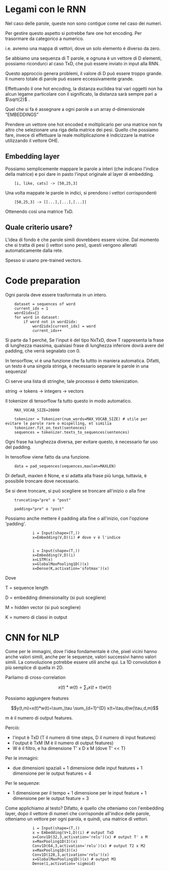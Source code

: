 # Legami con le RNN

Nel caso delle parole, queste non sono contigue come nel caso dei numeri.

Per gestire questo aspetto si potrebbe fare one hot encoding. Per trasormare da categorico a numerico. 

i.e. avremo una mappa di vettori, dove un solo elemento è diverso da zero. 

Se abbiamo una sequenza di T parole, e ognuna è un vettore di D elementi, possiamo ricondurci al caso TxD, che può essere inviato in input alla RNN.

Questo approccio genera problemi, il valore di D può essere troppo grande. Il numero totale di parole può essere eccessivamente grande.

Effettuando il one hot encoding, la distanza euclidea trai vari oggetti non ha alcun legame particolare con il significato, la distanza sarà sempre pari a $\sqrt{2}$ .

Quel che si fa è assegnare a ogni parole a un array d-dimensionale "EMBEDDINGS"


Prendere un vettore one hot encoded e moltiplicarlo per una matrice non fa altro che selezionare una riga della matrice dei pesi. Quello che possiamo fare, invece di effettuare la reale moltiplicazione è indicizzare la matrice utilizzando il vettore OHE.

## Embedding layer

Possiamo semplicemente mappare le parole a interi (che indicano l'indice della matrice) e poi dare in pasto l'input originale al layer di embedding.

        [i, like, cats] -> [50,25,3]

Una volta mappate le parole in indici, si prendono i vettori corrispondenti 

        [50,25,3] -> [[...],[...],[...]]

Ottenendo così una matrice TxD.


## Quale criterio usare?

L'idea di fondo è che parole simili dovrebbero essere vicine. Dal momento che si tratta di pesi (i vettori sono pesi), questi vengono allenati automaticamente dalla rete. 

Spesso si usano pre-trained vectors. 

# Code preparation

Ogni parola deve essere trasformata in un intero.


        dataset = sequences of word
        current_idx = 1
        word2idx={}
        for word in dataset:
            if word not in word2idx:
                word2idx[current_idx] = word
                current_idx++

Si parte da 1 perché, Se l'input è del tipo NxTxD, dove T rappresenta la frase di lunghezza massima, qualsiasi frase di lunghezza inferiore dovrà avere del padding, che verrà segnalato con 0.

In tensorflow, vi è una funzione che fa tuttto in maniera automatica. Difatti, un testo è una singola stringa, è necessario separare le parole in una sequenza!

Ci serve una lista di stringhe, tale processo è detto tokenization. 

string $\rightarrow$ tokens $\rightarrow$ integers $\rightarrow$ vectors


Il tokenizer di tensorflow fa tutto questo in modo automatico.

        MAX_VOCAB_SIZE=20000

        tokenizer = Tokenizer(num_words=MAX_VOCAB_SIZE) # utile per evitare le parole rare o mispelling, et similia
        tokenizer.fit_on_text(sentences)
        sequences = tokenizer.texts_to_sequences(sentences)


Ogni frase ha lunghezza diversa, per evitare questo, è necessario far uso del padding. 

In tensoflow viene fatto da una funzione.

        data = pad_sequences(sequences,maxlen=MAXLEN)

Di default, maxlen è None, e si adatta alla frase più lunga, tuttavia, è possibile troncare dove necessario. 

Se si deve troncare, si può scegliere se troncare all'inizio o alla fine

        truncating="pre" o "post"

        padding="pre" o "post"

Possiamo anche mettere il padding alla fine o all'inizio, con l'opzione 'padding'. 

                i = Input(shape=(T,))
                x=Embedding(V,D)(i) # dove v è l'indice


                i = Input(shape=(T,))
                x=Embedding(V,D)(i)
                x=LSTM(x)
                x=GlobalMaxPooling1D()(x)
                x=Dense(K,activation='sfotmax')(x)

Dove 

T = sequence length

D = embedding dimensionality (si può scegliere)

M = hidden vector (si può scegliere)

K = numero di classi in output


# CNN for NLP

Come per le immagini, dove l'idea fondamentale è che, pixel vicini hanno anche valori simili, anche per le sequenze, valori successivi hanno valori simili. La convoluzione potrebbe essere utili anche qui. La 1D convolution è più semplice di quella in 2D.

Parliamo di cross-correlation


$$x(t)*w(t)=\sum_\tau x(t+\tau)w(\tau)$$

Possiamo aggiungere features


$$y(t,m)=x(t)*w(t)=\sum_\tau \sum_{d=1}^{D} x(t+\tau,d)w(\tau,d,m)$$

m è il numero di output features. 

Perciò:

- l'input è TxD (T il numero di time steps, D il numero di input features)
- l'output è TxM (M è il numero di output features)
- W è il filtro, e ha dimensione T' x D x M (dove T' << T)

Per le immagini:
- due dimensioni spaziali + 1 dimensione delle input features + 1 dimensione per le output features = 4

Per le sequenze:
- 1 dimensione per il tempo + 1 dimensione per le input feature + 1 dimensione per le output feature = 3


Come applichiamo al testo? Difatto, è quello che otteniamo con l'embedding layer, dopo il vettore di numeri che corrisponde all'indice delle parole, otteniamo un vettore per ogni parola, e quindi, una matrice di vettori.

                i = Input(shape=(T,))
                x = Embedding(V+1,D)(i) # output TxD
                x=Conv1D(32,3,activation='relu')(x) # output T' x M
                x=MaxPooling1D(3)(x)
                Conv1D(64,3,activation='relu')(x) # output T2 x M2
                x=MaxPooling1D(3)(x)
                Conv1D(128,3,activation='relu')(x)
                x=GlobalMaxPooling1D()(x) # output M3
                Dense(1,activation='sigmoid)



